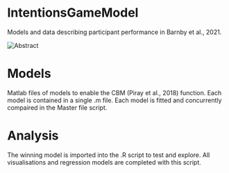 # IntentionsGameModel
Models and data describing participant performance in Barnby et al., 2021.

![Abstract](github.com/josephmbarnby/Barnby_etal_2021_SVO/edit/main/GraphicalAbstractAlternative.png)

# Models

Matlab files of models to enable the CBM (Piray et al., 2018) function.
Each model is contained in a single .m file.
Each model is fitted and concurrently compaired in the Master file script.

# Analysis

The winning model is imported into the .R script to test and explore.
All visualisations and regression models are completed with this script.
